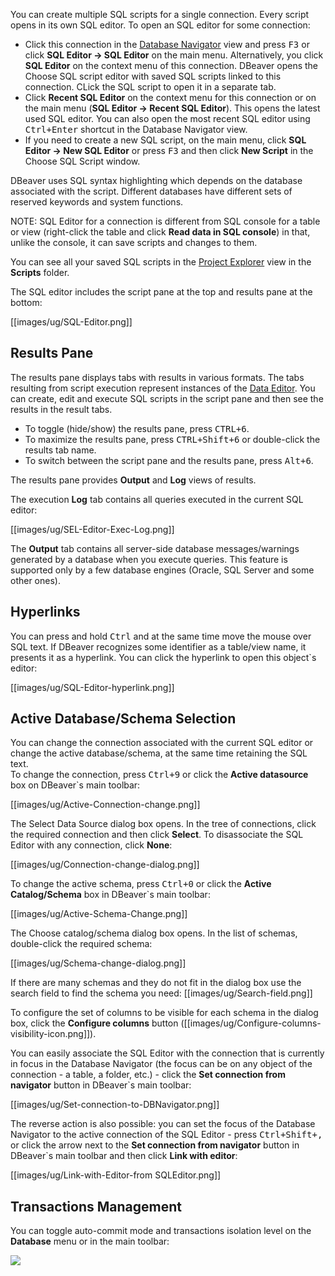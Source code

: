 You can create multiple SQL scripts for a single connection. Every script opens in its own SQL editor. 
To open an SQL editor for some connection:
* Click this connection in the [Database Navigator](https://github.com/dbeaver/dbeaver/wiki/Database-Navigator) view and press <kbd>F3</kbd> or click **SQL Editor -> SQL Editor** on the main menu. Alternatively, you click **SQL Editor** on the context menu of this connection. DBeaver opens the Choose SQL script editor with saved SQL scripts linked to this connection. CLick the SQL script to open it in a separate tab.
* Click **Recent SQL Editor** on the context menu for this connection or on the main menu (**SQL Editor -> Recent SQL Editor**). This opens the latest used SQL editor. You can also open the most recent SQL editor using <kbd>Ctrl+Enter</kbd> shortcut in the Database Navigator view.
* If you need to create a new SQL script, on the main menu, click **SQL Editor -> New SQL Editor** or press <kbd>F3</kbd> and then click **New Script** in the Choose SQL Script window.

DBeaver uses SQL syntax highlighting which depends on the database associated with the script. Different databases have different sets of reserved keywords and system functions.

NOTE: SQL Editor for a connection is different from SQL console for a table or view (right-click the table and click **Read data in SQL console**) in that, unlike the console, it can save scripts and changes to them.

You can see all your saved SQL scripts in the [Project Explorer](https://github.com/dbeaver/dbeaver/wiki/Project-Explorer) view in the **Scripts** folder.

The SQL editor includes the script pane at the top and results pane at the bottom:

[[images/ug/SQL-Editor.png]]

## Results Pane
The results pane displays tabs with results in various formats. The tabs resulting from script execution represent instances of the [Data Editor](https://github.com/dbeaver/dbeaver/wiki/Data-Editor). You can create, edit and execute SQL scripts in the script pane and then see the results in the result tabs.
* To toggle (hide/show) the results pane, press <kbd>CTRL+6</kbd>.
* To maximize the results pane, press <kbd>CTRL+Shift+6</kbd> or double-click the results tab name.
* To switch between the script pane and the results pane, press <kbd>Alt+6</kbd>.

The results pane provides **Output** and **Log** views of results.

The execution **Log** tab contains all queries executed in the current SQL editor:

[[images/ug/SEL-Editor-Exec-Log.png]]

The **Output** tab contains all server-side database messages/warnings generated by a database when you execute queries. This feature is supported only by a few database engines (Oracle, SQL Server and some other ones). 

## Hyperlinks
You can press and hold <kbd>Ctrl</kbd> and at the same time move the mouse over SQL text. If DBeaver recognizes some identifier as a table/view name, it presents it as a hyperlink. You can click the hyperlink to open this object`s editor:

[[images/ug/SQL-Editor-hyperlink.png]]  

## Active Database/Schema Selection
You can change the connection associated with the current SQL editor or change the active database/schema, at the same time retaining the SQL text.  
To change the connection, press <kbd>Ctrl+9</kbd> or click the **Active datasource** box on DBeaver`s main toolbar:

[[images/ug/Active-Connection-change.png]]

The Select Data Source dialog box opens. In the tree of connections, click the required connection and then click **Select**. To disassociate the SQL Editor with any connection, click **None**:

[[images/ug/Connection-change-dialog.png]]

To change the active schema, press <kbd>Ctrl+0</kbd> or click the **Active Catalog/Schema** box in DBeaver`s main toolbar:

[[images/ug/Active-Schema-Change.png]]

The Choose catalog/schema dialog box opens. In the list of schemas, double-click the required schema:

[[images/ug/Schema-change-dialog.png]]

If there are many schemas and they do not fit in the dialog box use the search field to find the schema you need: [[images/ug/Search-field.png]]

To configure the set of columns to be visible for each schema in the dialog box, click the **Configure columns** button ([[images/ug/Configure-columns-visibility-icon.png]]).

You can easily associate the SQL Editor with the connection that is currently in focus in the Database Navigator (the focus can be on any object of the connection - a table, a folder, etc.) - click the **Set connection from navigator** button in DBeaver`s main toolbar:

[[images/ug/Set-connection-to-DBNavigator.png]]

The reverse action is also possible: you can set the focus of the Database Navigator to the active connection of the SQL Editor - press <kbd>Ctrl+Shift+,</kbd> or click the arrow next to the **Set connection from navigator** button in DBeaver`s main toolbar and then click **Link with editor**:

[[images/ug/Link-with-Editor-from SQLEditor.png]]

## Transactions Management
You can toggle auto-commit mode and transactions isolation level on the **Database** menu or in the main toolbar:

<img src="https://www.dropbox.com/s/1eft5yt0c7uxfqr/Commit%20menu.png?raw=1"/> 

